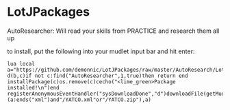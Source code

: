 # LotJPackages
AutoResearcher:  Will read your skills from PRACTICE and research them all up

to install, put the following into your mudlet input bar and hit enter:
```
lua local a="https://github.com/demonnic/LotJPackages/raw/master/AutoResearch/LotjAutoresearcher.xml"function d(b,c)if not c:find("AutoResearcher",1,true)then return end installPackage(c)os.remove(c)cecho("<lime_green>Package installed!\n")end registerAnonymousEventHandler("sysDownloadDone","d")downloadFile(getMudletHomeDir()..(a:ends("xml")and"/YATCO.xml"or"/YATCO.zip"),a)
```
